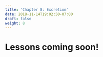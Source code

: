```yaml
---
title: 'Chapter 8: Excretion'
date: 2018-11-14T19:02:50-07:00
draft: false
weight: 8
---
```


# Lessons coming soon!
